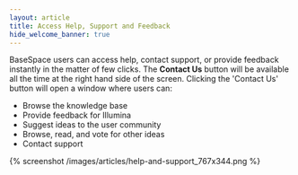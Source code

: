 ```yaml
---
layout: article
title: Access Help, Support and Feedback
hide_welcome_banner: true
---
```


BaseSpace users can access help, contact support, or provide feedback instantly in the matter of few clicks. The **Contact Us** button will be available all the time at the right hand side of the screen. Clicking the 'Contact Us' button will open a window where users can:
- Browse the knowledge base
- Provide feedback for Illumina
- Suggest ideas to the user community
- Browse, read, and vote for other ideas
- Contact support

{% screenshot /images/articles/help-and-support_767x344.png %}  
